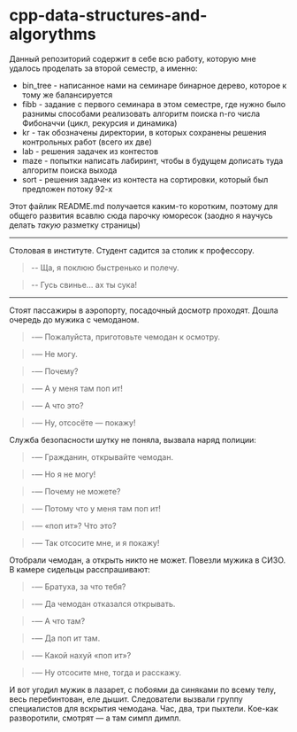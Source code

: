 # cpp-data-structures-and-algorythms

Данный репозиторий содержит в себе всю работу, которую мне удалось проделать за второй семестр, а именно:

* bin_tree - написанное нами на семинаре бинарное дерево, которое к тому же балансируется 
* fibb - задание с первого семинара в этом семестре, где нужно было разнимы способами реализовать алгоритм поиска n-го числа Фибоначчи (цикл, рекурсия и динамика)
* kr - так обозначены директории, в которых сохранены решения контрольных работ (всего их две)
* lab - решения задачек из контестов
* maze - попытки написать лабиринт, чтобы в будущем дописать туда алгоритм поиска выхода
* sort - решения задачек из контеста на сортировки, который был предложен потоку 92-х




Этот файлик README.md получается каким-то коротким, поэтому для общего развития всавлю сюда парочку юморесок (заодно я научусь делать *такую* разметку страницы)

***

Столовая в институте. Студент садится за столик к профессору.
> -- Ща, я поклюю быстренько и полечу.

> -- Гусь свинье... ах ты сука!

***

Стоят пассажиры в аэропорту, посадочный досмотр проходят. Дошла очередь до мужика с чемоданом.

> -— Пожалуйста, приготовьте чемодан к осмотру.

> -— Не могу.

> -— Почему?

> -— А у меня там поп ит!

> -— А что это?

> -— Ну, отсосёте — покажу!

Служба безопасности шутку не поняла, вызвала наряд полиции:

> -— Гражданин, открывайте чемодан.

> -— Но я не могу!

> -— Почему не можете?

> -— Потому что у меня там поп ит!

> -— «поп ит»? Что это?

> -— Так отсосите мне, и я покажу!

Отобрали чемодан, а открыть никто не может. Повезли мужика в СИЗО. В камере сидельцы расспрашивают:

> -— Братуха, за что тебя?

> -— Да чемодан отказался открывать.

> -— А что там?

> -— Да поп ит там.

> -— Какой нахуй «поп ит»?

> -— Ну отсосите мне, тогда и расскажу.

И вот угодил мужик в лазарет, с побоями да синяками по всему телу, весь перебинтован, еле дышит. Следователи вызвали группу специалистов для вскрытия чемодана. Час, два, три пыхтели. Кое-как разворотили, смотрят — а там симпл димпл.
